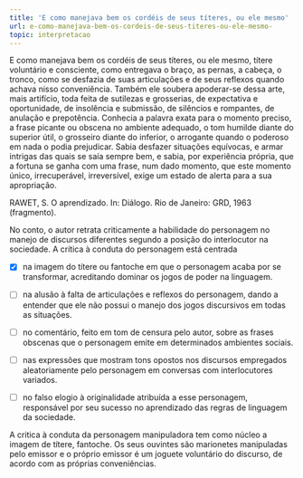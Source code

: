 ```yaml
---
title: 'E como manejava bem os cordéis de seus títeres, ou ele mesmo'
url: e-como-manejava-bem-os-cordeis-de-seus-titeres-ou-ele-mesmo-
topic: interpretacao
---
```



E como manejava bem os cordéis de seus títeres, ou ele mesmo, títere voluntário e consciente, como entregava o braço, as pernas, a cabeça, o tronco, como se desfazia de suas articulações e de seus reflexos quando achava nisso conveniência. Também ele soubera apoderar-se dessa arte, mais artifício, toda feita de sutilezas e grosserias, de expectativa e oportunidade, de insolência e submissão, de silêncios e rompantes, de anulação e prepotência. Conhecia a palavra exata para o momento preciso, a frase picante ou obscena no ambiente adequado, o tom humilde diante do superior útil, o grosseiro diante do inferior, o arrogante quando o poderoso em nada o podia prejudicar. Sabia desfazer situações equívocas, e armar intrigas das quais se saía sempre bem, e sabia, por experiência própria, que a fortuna se ganha com uma frase, num dado momento, que este momento único, irrecuperável, irreversível, exige um estado de alerta para a sua apropriação.

RAWET, S. O aprendizado. In: Diálogo. Rio de Janeiro: GRD, 1963 (fragmento).

No conto, o autor retrata criticamente a habilidade do personagem no manejo de discursos diferentes segundo a posição do interlocutor na sociedade. A crítica à conduta do personagem está centrada



- [x] na imagem do títere ou fantoche em que o personagem acaba por se transformar, acreditando dominar os jogos de poder na linguagem.
- [ ] na alusão à falta de articulações e reflexos do personagem, dando a entender que ele não possui o manejo dos jogos discursivos em todas as situações.
- [ ] no comentário, feito em tom de censura pelo autor, sobre as frases obscenas que o personagem emite em determinados ambientes sociais.
- [ ] nas expressões que mostram tons opostos nos discursos empregados aleatoriamente pelo personagem em conversas com interlocutores variados.
- [ ] no falso elogio à originalidade atribuída a esse personagem, responsável por seu sucesso no aprendizado das regras de linguagem da sociedade.


A critica à conduta da personagem manipuladora tem como núcleo a imagem de títere, fantoche. Os seus ouvintes são marionetes manipuladas pelo emissor e o próprio emissor é um joguete voluntário do discurso, de acordo com as próprias conveniências.
